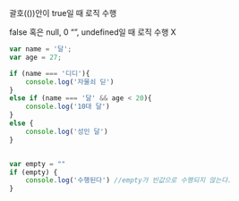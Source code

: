 괄호(())안이 true일 때 로직 수행

false 혹은 null, 0 “”, undefined일 때 로직 수행 X

```javascript
var name = '달';
var age = 27;

if (name === '디디'){
	console.log('자물쇠 딛')
}
else if (name === '달' && age < 20){
	console.log('10대 달')
}
else {
	console.log('성인 달')
}


var empty = ""
if (empty) {
	console.log('수행된다') //empty가 빈값으로 수행되지 않는다.
}
```